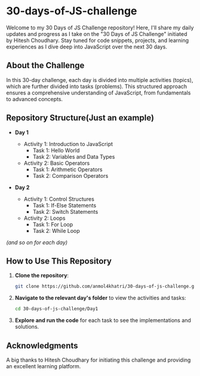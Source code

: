 # 30-days-of-JS-challenge
Welcome to my 30 Days of JS Challenge repository! Here, I'll share my daily updates and progress as I take on the "30 Days of JS Challenge" initiated by Hitesh Choudhary. Stay tuned for code snippets, projects, and learning experiences as I dive deep into JavaScript over the next 30 days.

## About the Challenge

In this 30-day challenge, each day is divided into multiple activities (topics), which are further divided into tasks (problems). This structured approach ensures a comprehensive understanding of JavaScript, from fundamentals to advanced concepts.

## Repository Structure(Just an example)

- **Day 1**
  - Activity 1: Introduction to JavaScript
    - Task 1: Hello World
    - Task 2: Variables and Data Types
  - Activity 2: Basic Operators
    - Task 1: Arithmetic Operators
    - Task 2: Comparison Operators

- **Day 2**
  - Activity 1: Control Structures
    - Task 1: If-Else Statements
    - Task 2: Switch Statements
  - Activity 2: Loops
    - Task 1: For Loop
    - Task 2: While Loop

*(and so on for each day)*

## How to Use This Repository

1. **Clone the repository**:
   ```sh
   git clone https://github.com/anmol4khatri/30-days-of-js-challenge.git
   ```

2. **Navigate to the relevant day's folder** to view the activities and tasks:
   ```sh
   cd 30-days-of-js-challenge/Day1
   ```

3. **Explore and run the code** for each task to see the implementations and solutions.

## Acknowledgments

A big thanks to Hitesh Choudhary for initiating this challenge and providing an excellent learning platform.
